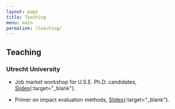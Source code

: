 ```yaml
---
layout: page
title: Teaching
menu: main
permalink: /teaching/
---
```



## Teaching

### Utrecht University

- Job market workshop for U.S.E. Ph.D. candidates, [Slides](https:\\jacopoto.github.io\assets\pres_phd_wrkshop\use_jm_wrksop.html){:target="_blank"}.

- Primer on impact evaluation methods, [Slides](https:\\jacopoto.github.io\assets\pres_impact_eval\workshop_experts_may23.html){:target="_blank"}.


